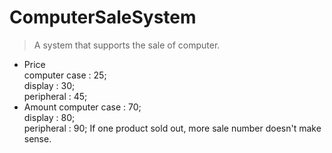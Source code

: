 # ComputerSaleSystem
> A system that supports the sale of computer.

* Price  
 computer case : 25;  
display : 30;  
peripheral : 45;  
* Amount
 computer case : 70;  
display : 80;  
peripheral : 90; 
If one product sold out, more sale number doesn't make sense.
